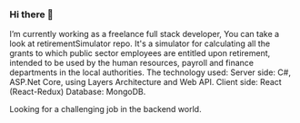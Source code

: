 ### Hi there 👋
I’m currently working as a freelance full stack developer, You can take a look at retirementSimulator repo.
It's a simulator for calculating all the grants to which public sector employees are entitled upon retirement,
intended to be used by the human resources, payroll and finance departments in the local authorities. 
The technology used: Server side: C#, ASP.Net Core, using Layers Architecture and Web API. 
Client side: React (React-Redux) Database: MongoDB.

Looking for a challenging job in the backend world.

<!--
**miriamYom/miriamYom** is a ✨ _special_ ✨ repository because its `README.md` (this file) appears on your GitHub profile.

Here are some ideas to get you started:

- 🔭 I’m currently working on ...
- 🌱 I’m currently learning ...
- 👯 I’m looking to collaborate on ...
- 🤔 I’m looking for help with ...
- 💬 Ask me about ...
- 📫 How to reach me: ...
- 😄 Pronouns: ...
- ⚡ Fun fact: ...
-->
